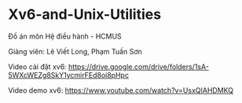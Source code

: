 # Xv6-and-Unix-Utilities

Đồ án môn Hệ điều hành - HCMUS

Giảng viên: Lê Viết Long, Phạm Tuấn Sơn

Video cài đặt xv6: https://drive.google.com/drive/folders/1sA-5WXcWEZg8SkY1ycmirFEd8oi8pHpc

Video demo xv6: https://www.youtube.com/watch?v=UsxQIAHDMKQ
